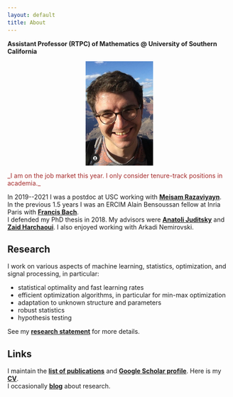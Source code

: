 ```yaml
---
layout: default
title: About
---
```


__Assistant Professor (RTPC) of Mathematics @ University of Southern California__  

<p align = "center">
<img src="photoGrandCanyon-cropped.jpg" alt="Getty museum" width="30%" align="center" hspace="20">
</p>
  
<span style="color:brown;">
_I am on the job market this year. I only consider tenure-track positions in academia._  
</span>  
  
In 2019--2021 I was a postdoc at USC working with [__Meisam Razaviyayn__](https://sites.usc.edu/razaviyayn/research/).  
In the previous 1.5 years I was an ERCIM Alain Bensoussan fellow at Inria Paris with [__Francis Bach__](https://www.di.ens.fr/~fbach/).  
I defended my PhD thesis in 2018. My advisors were [__Anatoli Juditsky__](https://ljk.imag.fr/membres/Anatoli.Iouditski/) and [__Zaid Harchaoui__](http://faculty.washington.edu/zaid/index.html). I also enjoyed working with Arkadi Nemirovski.
<br />
  
## Research ##

I work on various aspects of machine learning, statistics, optimization, and signal processing, in particular:  
* statistical optimality and fast learning rates
* efficient optimization algorithms, in particular for min-max optimization
* adaptation to unknown structure and parameters
* robust statistics
* hypothesis testing

See my [__research statement__](assets/research_statement.pdf) for more details.

## Links ##

I maintain the [__list of publications__](/papers) and [__Google Scholar profile__](https://scholar.google.fr/citations?user=2IvZJ3cAAAAJ&hl=en). Here is my [__CV__](assets/dmitrii_ostrovskii_CV.pdf).  
I occasionally [__blog__](https://ostrodmit.github.io/blog/) about research.